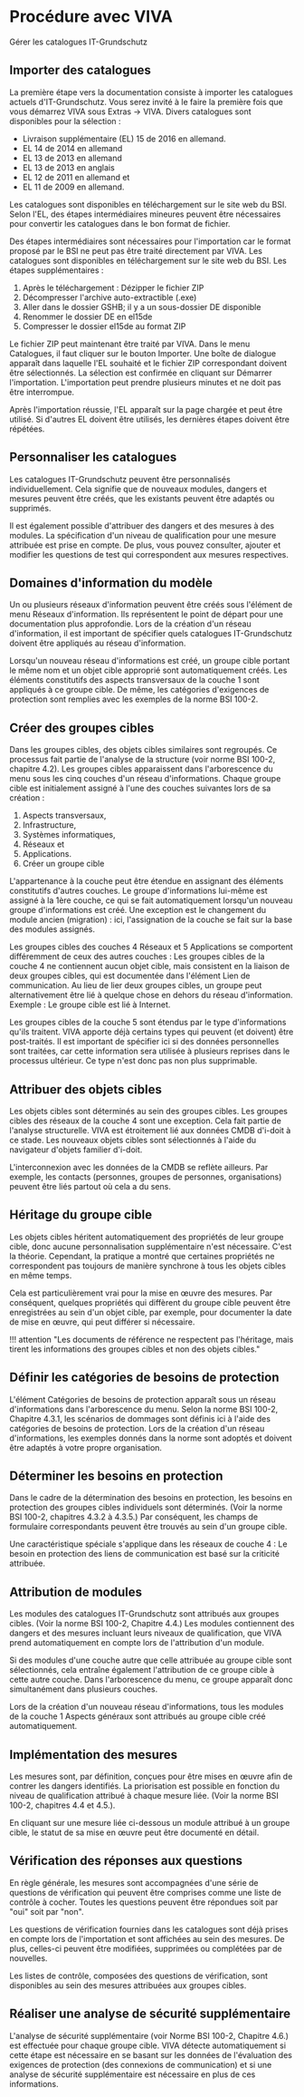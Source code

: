 # Procédure avec VIVA 

Gérer les catalogues IT-Grundschutz

Importer des catalogues
-----------------------

La première étape vers la documentation consiste à importer les catalogues actuels d'IT-Grundschutz. Vous serez invité à le faire la première fois que vous démarrez VIVA sous Extras → VIVA. Divers catalogues sont disponibles pour la sélection :

*   Livraison supplémentaire (EL) 15 de 2016 en allemand.
*   EL 14 de 2014 en allemand
*   EL 13 de 2013 en allemand
*   EL 13 de 2013 en anglais
*   EL 12 de 2011 en allemand et
*   EL 11 de 2009 en allemand.

Les catalogues sont disponibles en téléchargement sur le site web du BSI. Selon l'EL, des étapes intermédiaires mineures peuvent être nécessaires pour convertir les catalogues dans le bon format de fichier.

Des étapes intermédiaires sont nécessaires pour l'importation car le format proposé par le BSI ne peut pas être traité directement par VIVA. Les catalogues sont disponibles en téléchargement sur le site web du BSI. Les étapes supplémentaires :

1.  Après le téléchargement : Dézipper le fichier ZIP
2.  Décompresser l'archive auto-extractible (.exe)
3.  Aller dans le dossier GSHB; il y a un sous-dossier DE disponible
4.  Renommer le dossier DE en el15de
5.  Compresser le dossier el15de au format ZIP  

Le fichier ZIP peut maintenant être traité par VIVA. Dans le menu Catalogues, il faut cliquer sur le bouton Importer. Une boîte de dialogue apparaît dans laquelle l'EL souhaité et le fichier ZIP correspondant doivent être sélectionnés. La sélection est confirmée en cliquant sur Démarrer l'importation. L'importation peut prendre plusieurs minutes et ne doit pas être interrompue.

Après l'importation réussie, l'EL apparaît sur la page chargée et peut être utilisé. Si d'autres EL doivent être utilisés, les dernières étapes doivent être répétées.

Personnaliser les catalogues
---------------------------

Les catalogues IT-Grundschutz peuvent être personnalisés individuellement. Cela signifie que de nouveaux modules, dangers et mesures peuvent être créés, que les existants peuvent être adaptés ou supprimés.

Il est également possible d'attribuer des dangers et des mesures à des modules. La spécification d'un niveau de qualification pour une mesure attribuée est prise en compte. De plus, vous pouvez consulter, ajouter et modifier les questions de test qui correspondent aux mesures respectives.

Domaines d'information du modèle
--------------------------------

Un ou plusieurs réseaux d'information peuvent être créés sous l'élément de menu Réseaux d'information. Ils représentent le point de départ pour une documentation plus approfondie. Lors de la création d'un réseau d'information, il est important de spécifier quels catalogues IT-Grundschutz doivent être appliqués au réseau d'information.

Lorsqu'un nouveau réseau d'informations est créé, un groupe cible portant le même nom et un objet cible approprié sont automatiquement créés. Les éléments constitutifs des aspects transversaux de la couche 1 sont appliqués à ce groupe cible. De même, les catégories d'exigences de protection sont remplies avec les exemples de la norme BSI 100-2.

Créer des groupes cibles
------------------------

Dans les groupes cibles, des objets cibles similaires sont regroupés. Ce processus fait partie de l'analyse de la structure (voir norme BSI 100-2, chapitre 4.2). Les groupes cibles apparaissent dans l'arborescence du menu sous les cinq couches d'un réseau d'informations. Chaque groupe cible est initialement assigné à l'une des couches suivantes lors de sa création :

1. Aspects transversaux,
2. Infrastructure,
3. Systèmes informatiques,
4. Réseaux et
5. Applications.
6. Créer un groupe cible

L'appartenance à la couche peut être étendue en assignant des éléments constitutifs d'autres couches. Le groupe d'informations lui-même est assigné à la 1ère couche, ce qui se fait automatiquement lorsqu'un nouveau groupe d'informations est créé. Une exception est le changement du module ancien (migration) : ici, l'assignation de la couche se fait sur la base des modules assignés.

Les groupes cibles des couches 4 Réseaux et 5 Applications se comportent différemment de ceux des autres couches : Les groupes cibles de la couche 4 ne contiennent aucun objet cible, mais consistent en la liaison de deux groupes cibles, qui est documentée dans l'élément Lien de communication. Au lieu de lier deux groupes cibles, un groupe peut alternativement être lié à quelque chose en dehors du réseau d'information. Exemple : Le groupe cible est lié à Internet.

Les groupes cibles de la couche 5 sont étendus par le type d'informations qu'ils traitent. VIVA apporte déjà certains types qui peuvent (et doivent) être post-traités. Il est important de spécifier ici si des données personnelles sont traitées, car cette information sera utilisée à plusieurs reprises dans le processus ultérieur. Ce type n'est donc pas non plus supprimable.

Attribuer des objets cibles
---------------------------

Les objets cibles sont déterminés au sein des groupes cibles. Les groupes cibles des réseaux de la couche 4 sont une exception. Cela fait partie de l'analyse structurelle. VIVA est étroitement lié aux données CMDB d'i-doit à ce stade. Les nouveaux objets cibles sont sélectionnés à l'aide du navigateur d'objets familier d'i-doit.

L'interconnexion avec les données de la CMDB se reflète ailleurs. Par exemple, les contacts (personnes, groupes de personnes, organisations) peuvent être liés partout où cela a du sens.

Héritage du groupe cible
------------------------

Les objets cibles héritent automatiquement des propriétés de leur groupe cible, donc aucune personnalisation supplémentaire n'est nécessaire. C'est la théorie. Cependant, la pratique a montré que certaines propriétés ne correspondent pas toujours de manière synchrone à tous les objets cibles en même temps.

Cela est particulièrement vrai pour la mise en œuvre des mesures. Par conséquent, quelques propriétés qui diffèrent du groupe cible peuvent être enregistrées au sein d'un objet cible, par exemple, pour documenter la date de mise en œuvre, qui peut différer si nécessaire.

!!! attention "Les documents de référence ne respectent pas l'héritage, mais tirent les informations des groupes cibles et non des objets cibles."

Définir les catégories de besoins de protection
----------------------------------------

L'élément Catégories de besoins de protection apparaît sous un réseau d'informations dans l'arborescence du menu. Selon la norme BSI 100-2, Chapitre 4.3.1, les scénarios de dommages sont définis ici à l'aide des catégories de besoins de protection. Lors de la création d'un réseau d'informations, les exemples donnés dans la norme sont adoptés et doivent être adaptés à votre propre organisation.

Déterminer les besoins en protection
--------------------------------------

Dans le cadre de la détermination des besoins en protection, les besoins en protection des groupes cibles individuels sont déterminés. (Voir la norme BSI 100-2, chapitres 4.3.2 à 4.3.5.) Par conséquent, les champs de formulaire correspondants peuvent être trouvés au sein d'un groupe cible.

Une caractéristique spéciale s'applique dans les réseaux de couche 4 : Le besoin en protection des liens de communication est basé sur la criticité attribuée.

Attribution de modules
----------------------

Les modules des catalogues IT-Grundschutz sont attribués aux groupes cibles. (Voir la norme BSI 100-2, Chapitre 4.4.) Les modules contiennent des dangers et des mesures incluant leurs niveaux de qualification, que VIVA prend automatiquement en compte lors de l'attribution d'un module.

Si des modules d'une couche autre que celle attribuée au groupe cible sont sélectionnés, cela entraîne également l'attribution de ce groupe cible à cette autre couche. Dans l'arborescence du menu, ce groupe apparaît donc simultanément dans plusieurs couches.

Lors de la création d'un nouveau réseau d'informations, tous les modules de la couche 1 Aspects généraux sont attribués au groupe cible créé automatiquement.

Implémentation des mesures
---------------------------

Les mesures sont, par définition, conçues pour être mises en œuvre afin de contrer les dangers identifiés. La priorisation est possible en fonction du niveau de qualification attribué à chaque mesure liée. (Voir la norme BSI 100-2, chapitres 4.4 et 4.5.).

En cliquant sur une mesure liée ci-dessous un module attribué à un groupe cible, le statut de sa mise en œuvre peut être documenté en détail.

Vérification des réponses aux questions
----------------------------------------

En règle générale, les mesures sont accompagnées d'une série de questions de vérification qui peuvent être comprises comme une liste de contrôle à cocher. Toutes les questions peuvent être répondues soit par "oui" soit par "non".

Les questions de vérification fournies dans les catalogues sont déjà prises en compte lors de l'importation et sont affichées au sein des mesures. De plus, celles-ci peuvent être modifiées, supprimées ou complétées par de nouvelles.

Les listes de contrôle, composées des questions de vérification, sont disponibles au sein des mesures attribuées aux groupes cibles.

Réaliser une analyse de sécurité supplémentaire
----------------------------------------------

L'analyse de sécurité supplémentaire (voir Norme BSI 100-2, Chapitre 4.6.) est effectuée pour chaque groupe cible. VIVA détecte automatiquement si cette étape est nécessaire en se basant sur les données de l'évaluation des exigences de protection (des connexions de communication) et si une analyse de sécurité supplémentaire est nécessaire en plus de ces informations.
